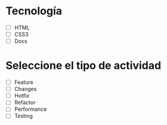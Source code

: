 # Tecnología
- [ ] HTML
- [ ] CSS3
- [ ] Docs

# Seleccione el tipo de actividad
- [ ] Feature
- [ ] Changes
- [ ] Hotfix
- [ ] Refactor
- [ ] Performance
- [ ] Testing
